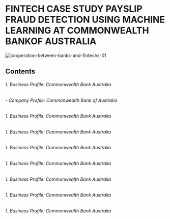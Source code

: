 # FINTECH CASE STUDY PAYSLIP FRAUD DETECTION USING MACHINE LEARNING AT COMMONWEALTH BANKOF AUSTRALIA

![cooperation-between-banks-and-fintechs-01](https://user-images.githubusercontent.com/105048228/169200568-1543285e-134c-423e-bfd9-1371548c6d39.jpg)

## Contents

###### 1. Business Profile: Commonwealth Bank Australia
######    - Company Profile: Commonwealth Bank of Australia
###### 1. Business Profile: Commonwealth Bank Australia
###### 1. Business Profile: Commonwealth Bank Australia
###### 1. Business Profile: Commonwealth Bank Australia
###### 1. Business Profile: Commonwealth Bank Australia
###### 1. Business Profile: Commonwealth Bank Australia
###### 1. Business Profile: Commonwealth Bank Australia
###### 1. Business Profile: Commonwealth Bank Australia
